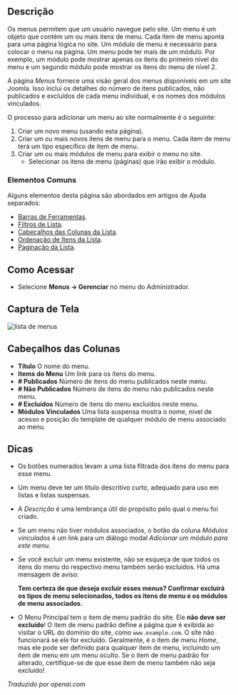 <!-- Filename: Help4.x:Menus  / Display title: Menus -->

## Descrição

Os menus permitem que um usuário navegue pelo site. Um menu é um objeto que contém um ou mais itens de menu. Cada item de menu aponta para uma página lógica no site. Um módulo de menu é necessário para colocar o menu na página. Um menu pode ter mais de um módulo. Por exemplo, um módulo pode mostrar apenas os itens do primeiro nível do menu e um segundo módulo pode mostrar os itens do menu de nível 2.

A página *Menus* fornece uma visão geral dos menus disponíveis em um site Joomla. Isso inclui os detalhes do número de itens publicados, não publicados e excluídos de cada menu individual, e os nomes dos módulos vinculados.

O processo para adicionar um menu ao site normalmente é o seguinte:

1. Criar um novo menu (usando esta página).
2. Criar um ou mais novos itens de menu para o menu. Cada item de menu terá um tipo específico de item de menu.
3. Criar um ou mais módulos de menu para exibir o menu no site.
    - Selecionar os itens de menu (páginas) que irão exibir o módulo.

### Elementos Comuns

Alguns elementos desta página são abordados em artigos de Ajuda separados:

* [Barras de Ferramentas](jdocmanual?article=help/common-elements/toolbars).
* [Filtros de Lista](jdocmanual?article=help/common-elements/list-filters).
* [Cabeçalhos das Colunas da Lista](jdocmanual?article=help/common-elements/list-column-headers).
* [Ordenação de Itens da Lista](jdocmanual?article=help/common-elements/list-ordering).
* [Paginação da Lista](jdocmanual?article=help/common-elements/list-pagination).

## Como Acessar

- Selecione **Menus → Gerenciar** no menu do Administrador.

## Captura de Tela

![lista de menus](../../../ptbr/images/menus/menus-list.png)

## Cabeçalhos das Colunas

- **Título** O nome do menu.
- **Items do Menu** Um link para os itens do menu.
- **\# Publicados** Número de itens do menu publicados neste menu.
- **\# Não Publicados** Número de itens do menu não publicados neste menu.
- **\# Excluídos** Número de itens do menu excluídos neste menu.
- **Módulos Vinculados** Uma lista suspensa mostra o nome, nível de acesso e posição do template
  de qualquer módulo de menu associado ao menu.

## Dicas
- Os botões numerados levam a uma lista filtrada dos itens do menu para esse menu.
- Um menu deve ter um título descritivo curto, adequado para uso em listas e 
  listas suspensas.
- A *Descrição* é uma lembrança útil do propósito pelo qual o menu 
  foi criado.
- Se um menu não tiver módulos associados, o botão da coluna *Módulos vinculados* 
  é um link para um diálogo modal *Adicionar um módulo para este menu*.
- Se você excluir um menu existente, não se esqueça de que todos os itens do menu 
  do respectivo menu também serão excluídos. Há uma mensagem de aviso:

  **Tem certeza de que deseja excluir esses menus? Confirmar excluirá os 
  tipos de menu selecionados, todos os itens de menu e os módulos de menu associados.**
- O Menu Principal tem o item de menu padrão do site. Ele **não deve ser 
  excluído**! O item de menu padrão define a página que é exibida ao 
  visitar o URL do domínio do site, como `www.example.com`. O site não 
  funcionará se ele for excluído. Geralmente, é o item de menu *Home*, mas ele pode ser 
  definido para qualquer item de menu, incluindo um item de menu em um menu oculto. Se o item de menu padrão for alterado, certifique-se de que esse item de menu também não seja excluído!

*Traduzido por openai.com*

